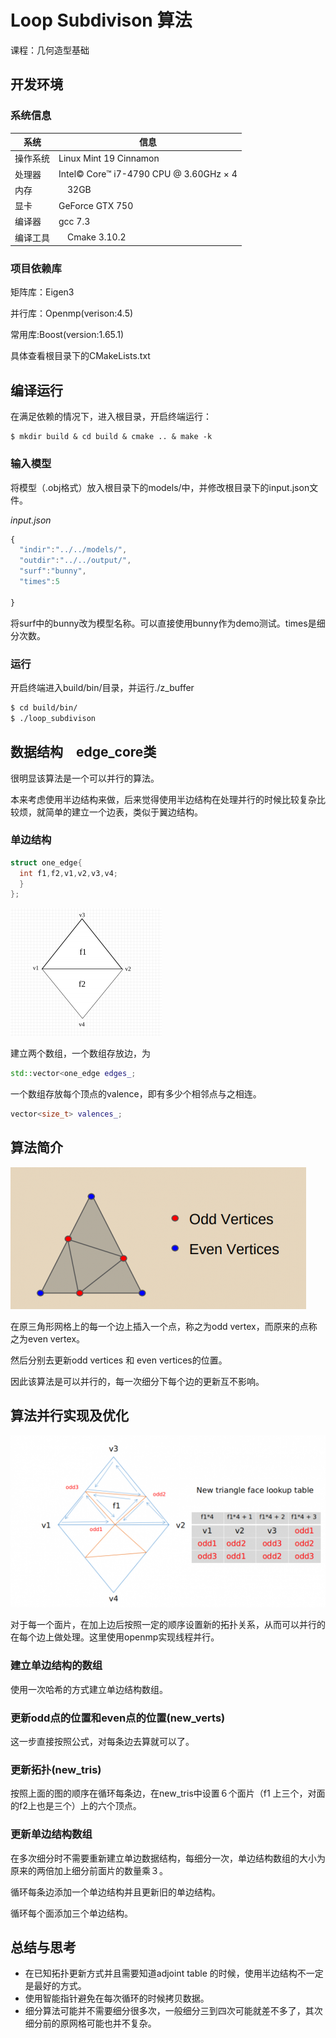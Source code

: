 # Loop Subdivison 算法
课程：几何造型基础

## 开发环境
### 系统信息
系统 | 信息
------------ | ------------- 
操作系统 | Linux Mint 19 Cinnamon 
处理器 | Intel© Core™ i7-4790 CPU @ 3.60GHz × 4
内存　|　32GB
显卡　| GeForce GTX 750
编译器　| gcc 7.3
编译工具 |　Cmake 3.10.2
### 项目依赖库

矩阵库：Eigen3

并行库：Openmp(verison:4.5)

常用库:Boost(version:1.65.1)

具体查看根目录下的CMakeLists.txt

## 编译运行
在满足依赖的情况下，进入根目录，开启终端运行：
```
$ mkdir build & cd build & cmake .. & make -k
```
### 输入模型
将模型（.obj格式）放入根目录下的models/中，并修改根目录下的input.json文件。

*input.json*
```javascript
{
  "indir":"../../models/",
  "outdir":"../../output/",
  "surf":"bunny",
  "times":5
  
}
```
将surf中的bunny改为模型名称。可以直接使用bunny作为demo测试。times是细分次数。
### 运行
开启终端进入build/bin/目录，并运行./z_buffer
```bash
$ cd build/bin/
$ ./loop_subdivison
```
## 数据结构　edge_core类
很明显该算法是一个可以并行的算法。

本来考虑使用半边结构来做，后来觉得使用半边结构在处理并行的时候比较复杂比较烦，就简单的建立一个边表，类似于翼边结构。
### 单边结构
```c++
struct one_edge{
  int f1,f2,v1,v2,v3,v4;
  }
};
```
![edge](https://raw.githubusercontent.com/Chongyao/loop_subdivision/master/doc/edge_small.png)

建立两个数组，一个数组存放边，为
```c++
std::vector<one_edge edges_;
```
一个数组存放每个顶点的valence，即有多少个相邻点与之相连。
```C++
vector<size_t> valences_;
```

## 算法简介
![odd](https://raw.githubusercontent.com/Chongyao/loop_subdivision/master/doc/oddeven.png)

在原三角形网格上的每一个边上插入一个点，称之为odd vertex，而原来的点称之为even vertex。

然后分别去更新odd vertices 和 even vertices的位置。

因此该算法是可以并行的，每一次细分下每个边的更新互不影响。

## 算法并行实现及优化
![odd](https://raw.githubusercontent.com/Chongyao/loop_subdivision/master/doc/struct.png)

对于每一个面片，在加上边后按照一定的顺序设置新的拓扑关系，从而可以并行的在每个边上做处理。这里使用openmp实现线程并行。
### 建立单边结构的数组
使用一次哈希的方式建立单边结构数组。
### 更新odd点的位置和even点的位置(new_verts)
这一步直接按照公式，对每条边去算就可以了。
### 更新拓扑(new_tris)
按照上面的图的顺序在循环每条边，在new_tris中设置６个面片（f1 上三个，对面的f2上也是三个）上的六个顶点。
### 更新单边结构数组
在多次细分时不需要重新建立单边数据结构，每细分一次，单边结构数组的大小为原来的两倍加上细分前面片的数量乘３。

循环每条边添加一个单边结构并且更新旧的单边结构。

循环每个面添加三个单边结构。

## 总结与思考
- 在已知拓扑更新方式并且需要知道adjoint table 的时候，使用半边结构不一定是最好的方式。
- 使用智能指针避免在每次循环的时候拷贝数据。
- 细分算法可能并不需要细分很多次，一般细分三到四次可能就差不多了，其次细分前的原网格可能也并不复杂。


